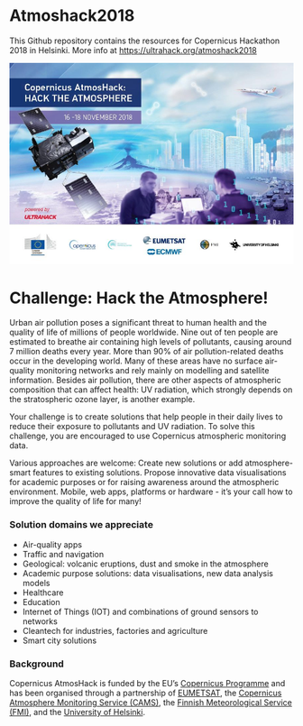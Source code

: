 # Atmoshack2018
This Github repository contains the resources for Copernicus Hackathon 2018 in Helsinki. More info at https://ultrahack.org/atmoshack2018

![EventBanner](https://github.com/rakesh-p/Atmoshack2018/blob/master/01-images/Atmoshack2018-banner%20-%20small.jpg)

# Challenge: Hack the Atmosphere!
Urban air pollution poses a significant threat to human health and the quality of life of millions of people worldwide. Nine out of ten people are estimated to breathe air containing high levels of pollutants, causing around 7 million deaths every year. More than 90% of air pollution-related deaths occur in the developing world. Many of these areas have no surface air-quality monitoring networks and rely mainly on modelling and satellite information. Besides air pollution, there are other aspects of atmospheric composition that can affect health: UV radiation, which strongly depends on the stratospheric ozone layer, is another example.

Your challenge is to create solutions that help people in their daily lives to reduce their exposure to pollutants and UV radiation. To solve this challenge, you are encouraged to use Copernicus atmospheric monitoring data.

Various approaches are welcome: Create new solutions or add atmosphere-smart features to existing solutions. Propose innovative data visualisations for academic purposes or for raising awareness around the atmospheric environment. Mobile, web apps, platforms or hardware - it’s your call how to improve the quality of life for many!

### Solution domains we appreciate
* Air-quality apps
* Traffic and navigation
* Geological: volcanic eruptions, dust and smoke in the atmosphere
* Academic purpose solutions: data visualisations, new data analysis models
* Healthcare
* Education
* Internet of Things (IOT) and combinations of ground sensors to networks
* Cleantech for industries, factories and agriculture
* Smart city solutions

### Background
Copernicus AtmosHack is funded by the EU’s [Copernicus Programme](http://www.copernicus.eu/) and has been organised through a partnership of [EUMETSAT](https://www.eumetsat.int/website/home/index.html), the [Copernicus Atmosphere Monitoring Service (CAMS)](https://atmosphere.copernicus.eu/), the [Finnish Meteorological Service (FMI)](https://en.ilmatieteenlaitos.fi/), and the [University of Helsinki](https://www.inar.helsinki.fi/).
